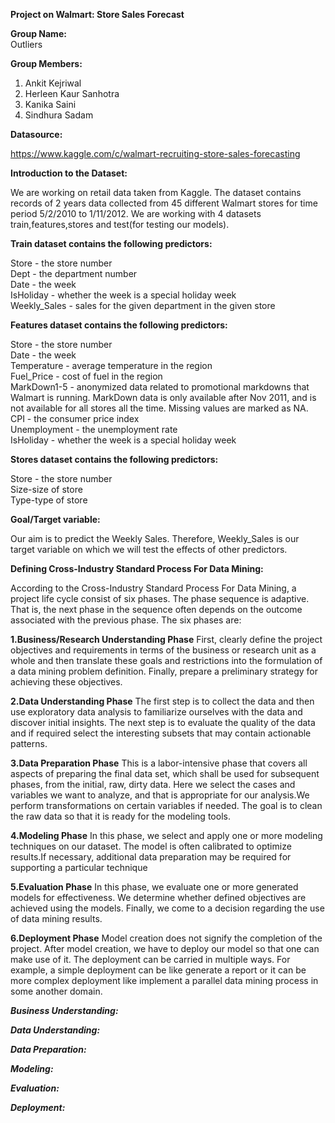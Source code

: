 **Project on Walmart: Store Sales Forecast**</br>

**Group Name:**</br>
   Outliers</br>
   
**Group Members:**
1. Ankit Kejriwal
2. Herleen Kaur Sanhotra
3. Kanika Saini
4. Sindhura Sadam

**Datasource:**

https://www.kaggle.com/c/walmart-recruiting-store-sales-forecasting

**Introduction to the Dataset:**

We are working on retail data taken from Kaggle. The dataset contains records of 2 years data collected from 45 different Walmart stores for time period 5/2/2010 to 1/11/2012. We are working with 4 datasets train,features,stores and test(for testing our models). 

**Train dataset contains the following predictors:**

Store - the store number</br>
Dept - the department number</br>
Date - the week</br>
IsHoliday - whether the week is a special holiday week</br>
Weekly_Sales -  sales for the given department in the given store

**Features dataset contains the following predictors:**

Store - the store number</br>
Date - the week</br>
Temperature - average temperature in the region</br>
Fuel_Price - cost of fuel in the region</br>
MarkDown1-5 - anonymized data related to promotional markdowns that Walmart is running. MarkDown data is only available after Nov 2011, and is not available for all stores all the time. Missing values are marked as NA.</br>
CPI - the consumer price index</br>
Unemployment - the unemployment rate</br>
IsHoliday - whether the week is a special holiday week

**Stores dataset contains the following predictors:**

Store - the store number</br>
Size-size of store</br>
Type-type of store

**Goal/Target variable:**

Our aim is to predict the Weekly Sales. Therefore, Weekly_Sales is our target variable on which we will test the effects of other predictors.

**Defining Cross-Industry Standard Process For Data Mining:**

According to the Cross-Industry Standard Process For Data Mining, a project life cycle consist of six phases. The phase sequence is adaptive. That is, the next phase in the sequence often depends on the outcome associated with the previous phase.
The six phases are:</br>

**1.Business/Research Understanding Phase**
First, clearly define the project objectives and requirements in terms of the business or research unit as a whole and then translate these goals and restrictions into the formulation of a data mining problem definition.
Finally, prepare a preliminary strategy for achieving these objectives.

**2.Data Understanding Phase**
The first step is to collect the data and then use exploratory data analysis to familiarize ourselves with the data and discover initial insights. The next step is to evaluate the quality of the data and if required select the interesting subsets that may contain actionable patterns.

**3.Data Preparation Phase**
This is a  labor-intensive phase that covers all aspects of preparing the final data set, which shall be used for subsequent phases, from the initial, raw, dirty data. Here we select the cases and variables we want to analyze, and that is appropriate for our analysis.We perform transformations on certain variables if needed. The goal is to clean the raw data so that it is ready for the modeling tools.

**4.Modeling Phase**
In this phase, we select and apply one or more modeling techniques on our dataset. The model is often calibrated to optimize results.If necessary, additional data preparation may be required for supporting a particular technique

**5.Evaluation Phase**
In this phase, we evaluate one or more generated models for effectiveness. We determine whether defined objectives are achieved using the models. Finally, we come to a decision regarding the use of data mining results.

**6.Deployment Phase**
Model creation does not signify the completion of the project. After model creation, we have to deploy our model so that one can make use of it. The deployment can be carried in multiple ways. 
For example, a simple deployment can be like generate a report or it can be more complex deployment like implement a parallel data mining process in some another domain.

***Business Understanding:***




***Data Understanding:***

***Data Preparation:***

***Modeling:***

***Evaluation:***

***Deployment:***












